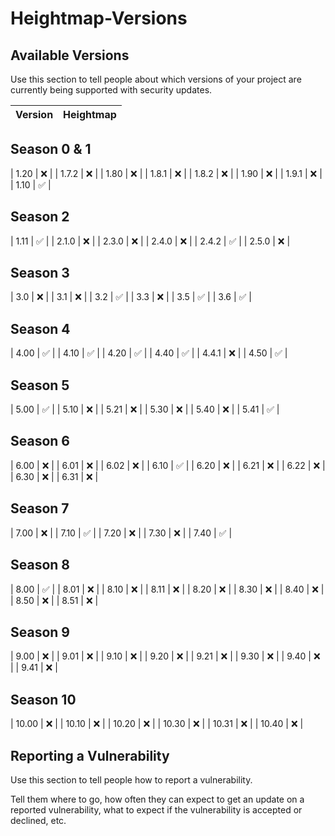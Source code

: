 # Heightmap-Versions

## Available Versions

Use this section to tell people about which versions of your project are
currently being supported with security updates.

| Version   | Heightmap          |
| -------   | ------------------ |
## Season 0 & 1
| 1.20      | :x:                |
| 1.7.2     | :x:                |
| 1.80      | :x:                |
| 1.8.1     | :x:                |
| 1.8.2     | :x:                |
| 1.90      | :x:                |
| 1.9.1     | :x:                |
| 1.10      | :white_check_mark: |
## Season 2
| 1.11      | :white_check_mark: |
| 2.1.0     | :x:                |
| 2.3.0     | :x:                |
| 2.4.0     | :x:                |
| 2.4.2     | :white_check_mark: |
| 2.5.0     | :x:                |
## Season 3
| 3.0       | :x:                |
| 3.1       | :x:                |
| 3.2       | :white_check_mark: |
| 3.3       | :x:                |
| 3.5       | :white_check_mark: |
| 3.6       | :white_check_mark: |
## Season 4
| 4.00      | :white_check_mark: |
| 4.10      | :white_check_mark: |
| 4.20      | :white_check_mark: |
| 4.40      | :white_check_mark: |
| 4.4.1     | :x:                |
| 4.50      | :white_check_mark: |
## Season 5
| 5.00      | :white_check_mark: |
| 5.10      | :x: 		 |
| 5.21      | :x: 		 |
| 5.30      | :x: 		 |
| 5.40      | :x:		 |
| 5.41      | :white_check_mark: |
## Season 6
| 6.00      | :x: 		 |
| 6.01      | :x:	 	 |
| 6.02      | :x: 		 |
| 6.10      | :white_check_mark: |
| 6.20      | :x:                |
| 6.21      | :x:                |
| 6.22      | :x:                |
| 6.30      | :x:                |
| 6.31      | :x:                |
## Season 7
| 7.00      | :x:                |
| 7.10      | :white_check_mark: |
| 7.20      | :x:                |
| 7.30      | :x:                |
| 7.40      | :white_check_mark: |
## Season 8
| 8.00      | :white_check_mark: |
| 8.01      | :x:                |
| 8.10      | :x:                |
| 8.11      | :x:                |
| 8.20      | :x:                |
| 8.30      | :x:                |
| 8.40      | :x:                |
| 8.50      | :x:                |
| 8.51      | :x:                |
## Season 9
| 9.00      | :x:                |
| 9.01      | :x:                |
| 9.10      | :x:                |
| 9.20      | :x:                |
| 9.21      | :x:                |
| 9.30      | :x:                |
| 9.40      | :x:                |
| 9.41      | :x:                |
## Season 10
| 10.00     | :x:                |
| 10.10     | :x:                |
| 10.20     | :x:                |
| 10.30     | :x:                |
| 10.31     | :x:                |
| 10.40     | :x:                |


## Reporting a Vulnerability

Use this section to tell people how to report a vulnerability.

Tell them where to go, how often they can expect to get an update on a
reported vulnerability, what to expect if the vulnerability is accepted or
declined, etc.
